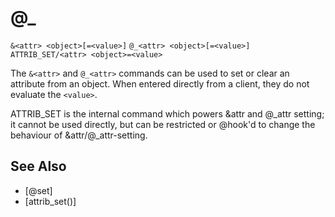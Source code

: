 # @_
`&<attr> <object>[=<value>]`
`@_<attr> <object>[=<value>]`
`ATTRIB_SET/<attr> <object>=<value>`

The `&<attr>` and `@_<attr>` commands can be used to set or clear an attribute from an object. When entered directly from a client, they do not evaluate the `<value>`.

ATTRIB_SET is the internal command which powers &attr and @_attr setting; it cannot be used directly, but can be restricted or @hook'd to change the behaviour of &attr/@_attr-setting.


## See Also
- [@set]
- [attrib_set()]

